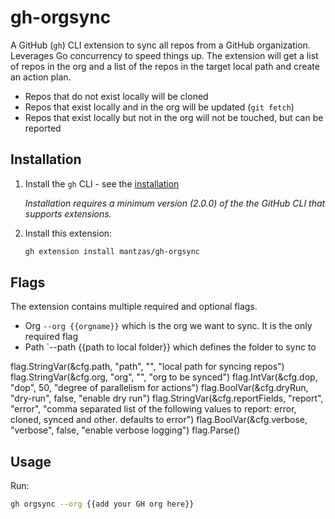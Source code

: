 # gh-orgsync

A GitHub (`gh`) CLI extension to sync all repos from a GitHub organization. Leverages Go concurrency to speed things up.
The extension will get a list of repos in the org and a list of the repos in the target local path and create an action plan.

* Repos that do not exist locally will be cloned
* Repos that exist locally and in the org will be updated (`git fetch`)
* Repos that exist locally but not in the org will not be touched, but can be reported

## Installation

1. Install the `gh` CLI - see the [installation](https://github.com/cli/cli#installation)

   _Installation requires a minimum version (2.0.0) of the the GitHub CLI that supports extensions._

2. Install this extension:

   ```sh
   gh extension install mantzas/gh-orgsync
   ```

## Flags

The extension contains multiple required and optional flags.

* Org `--org {{orgname}}` which is the org we want to sync. It is the only required flag
* Path `--path {{path to local folder}} which defines the folder to sync to

flag.StringVar(&cfg.path, "path", "", "local path for syncing repos")
 flag.StringVar(&cfg.org, "org", "", "org to be synced")
 flag.IntVar(&cfg.dop, "dop", 50, "degree of parallelism for actions")
 flag.BoolVar(&cfg.dryRun, "dry-run", false, "enable dry run")
 flag.StringVar(&cfg.reportFields, "report", "error", "comma separated list of the following values to report: error, cloned, synced and other. defaults to error")
 flag.BoolVar(&cfg.verbose, "verbose", false, "enable verbose logging")
 flag.Parse()

## Usage

Run:

```sh
gh orgsync --org {{add your GH org here}}
```
